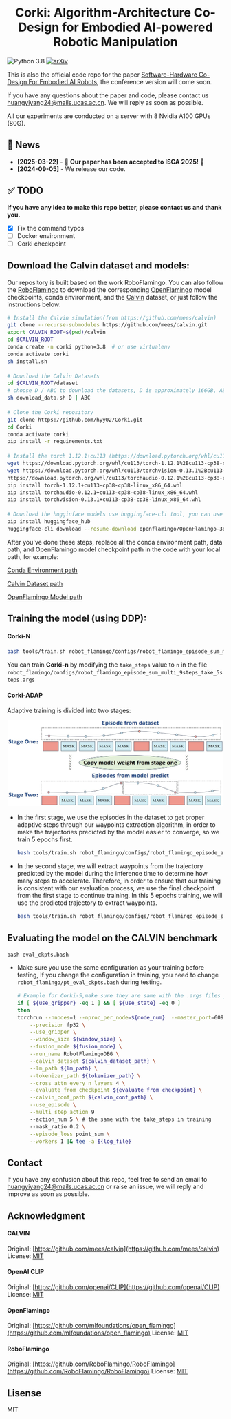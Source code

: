 

<h1 align="center">Corki: Algorithm-Architecture Co-Design for Embodied
AI-powered Robotic Manipulation</h1>

![Python 3.8](https://img.shields.io/badge/Python-3.8-blue)
[![arXiv](https://img.shields.io/badge/arXiv-Paper-<COLOR>.svg)](https://arxiv.org/abs/2407.04292)

This is also the official code repo for the paper [Software-Hardware Co-Design For Embodied AI
Robots](https://arxiv.org/pdf/2407.04292), the conference version will come soon.

If you have any questions about the paper and code, please contact us huangyiyang24@mails.ucas.ac.cn. We will reply as soon as possible.

All our experiments are conducted on a server with 8 Nvidia A100 GPUs (80G).

## 📰 News

- **[2025-03-22]** - 🎉 **Our paper has been accepted to ISCA 2025!** 🎉 
- **[2024-09-05]** - We release our code.

## :white_check_mark: TODO
**If you have any idea to make this repo better, please contact us and thank you.**
- [x] Fix the command typos
- [ ] Docker environment
- [ ] Corki checkpoint 

## Download the Calvin dataset and models:

Our repository is built based on the work RoboFlamingo. You can also follow the [RoboFlamingo](https://github.com/RoboFlamingo/RoboFlamingo)  to download the corresponding [OpenFlamingo](https://github.com/mlfoundations/open_flamingo) model checkpoints, conda environment, and the [Calvin](https://github.com/mees/calvin) dataset, or just follow the instructions below:

``` bash
# Install the Calvin simulation(from https://github.com/mees/calvin)
git clone --recurse-submodules https://github.com/mees/calvin.git
export CALVIN_ROOT=$(pwd)/calvin
cd $CALVIN_ROOT
conda create -n corki python=3.8  # or use virtualenv
conda activate corki
sh install.sh

# Download the Calvin Datasets
cd $CALVIN_ROOT/dataset
# choose D / ABC to download the datasets, D is approximately 166GB, ABC is apporximately 600GB
sh download_data.sh D | ABC

# Clone the Corki repository
git clone https://github.com/hyy02/Corki.git
cd Corki
conda activate corki
pip install -r requirements.txt

# Install the torch 1.12.1+cu113 (https://download.pytorch.org/whl/cu113/)
wget https://download.pytorch.org/whl/cu113/torch-1.12.1%2Bcu113-cp38-cp38-linux_x86_64.whl#sha256=4adf483ac2d047534a7d023f0022bd8694d87627068ad6dddf186cb3273bbfa2
wget https://download.pytorch.org/whl/cu113/torchvision-0.13.1%2Bcu113-cp38-cp38-linux_x86_64.whl#sha256=899cac298d2a7cf6a8ca62d3ede2a7d3f50b86027f8be2d15639baf74da5d8f0
https://download.pytorch.org/whl/cu113/torchaudio-0.12.1%2Bcu113-cp38-cp38-linux_x86_64.whl#sha256=07324a67c069a986bb991c509c9442e8fce72326941e55fa4738d88cbb806047
pip install torch-1.12.1+cu113-cp38-cp38-linux_x86_64.whl
pip install torchaudio-0.12.1+cu113-cp38-cp38-linux_x86_64.whl
pip install torchvision-0.13.1+cu113-cp38-cp38-linux_x86_64.whl

# Download the hugginface models use huggingface-cli tool, you can use other tools as well
pip install huggingface_hub
huggingface-cli download --resume-download openflamingo/OpenFlamingo-3B-vitl-mpt1b-langinstruct --local-dir openflamingo/OpenFlamingo-3B-vitl-mpt1b-langinstruct # your local dir
```
After you've done these steps, replace all the conda environment path, data path, and OpenFlamingo model checkpoint path in the code with your local path, for example:

[Conda Environment path](https://github.com/hyy02/Corki/blob/85b97c9766903c03d29041fdd29020a9cc6e97f7/tools/train.sh#L7)

[Calvin Dataset path](https://github.com/hyy02/Corki/blob/85b97c9766903c03d29041fdd29020a9cc6e97f7/robot_flamingo/configs/robot_flamingo_episode_sum_multi_9steps_take_5steps.args#L11)

[OpenFlamingo Model path](https://github.com/hyy02/Corki/blob/85b97c9766903c03d29041fdd29020a9cc6e97f7/robot_flamingo/models/factory.py#L24)


## Training the model (using DDP):

#### Corki-N

``` bash
bash tools/train.sh robot_flamingo/configs/robot_flamingo_episode_sum_multi_9steps_take_5steps.args
```

You can train **Corki-n** by modifying the `take_steps` value to `n` in the file `robot_flamingo/configs/robot_flamingo_episode_sum_multi_9steps_take_5steps.args`

#### Corki-ADAP

Adaptive training is divided into two stages:

<div align="center">
<img src='./figs/two_stage.jpg' width=500 height=200>
</div>



- In the first stage, we use the episodes in the dataset to get proper adaptive steps through our waypoints extraction algorithm, in order to make the trajectories predicted by the model easier to converge, so we train 5 epochs first.

  ```bash
  bash tools/train.sh robot_flamingo/configs/robot_flamingo_episode_adaptive.args
  ```

- In the second stage, we will extract waypoints from the trajectory predicted by the model during the inference time to determine how many steps to accelerate. Therefore, in order to ensure that our training is consistent with our evaluation process, we use the final checkpoint from the first stage to continue training. In this 5 epochs training, we will use the predicted trajectory to extract waypoints.

  ```bash
  bash tools/train.sh robot_flamingo/configs/robot_flamingo_episode_sum_adaptive_model_output.args
  ```

## Evaluating the model on the CALVIN benchmark

```
bash eval_ckpts.bash
```

- Make sure you use the same configuration as your training before testing, If you change the configuration in training, you need to change `robot_flamingo/pt_eval_ckpts.bash` during testing.

  ```bash
  # Example for Corki-5,make sure they are same with the .args files you used in training
  if [ ${use_gripper} -eq 1 ] && [ ${use_state} -eq 0 ]
  then
  torchrun --nnodes=1 --nproc_per_node=${node_num}  --master_port=6099 robot_flamingo/eval/eval_calvin.py \
      --precision fp32 \
      --use_gripper \
      --window_size ${window_size} \
      --fusion_mode ${fusion_mode} \
      --run_name RobotFlamingoDBG \
      --calvin_dataset ${calvin_dataset_path} \
      --lm_path ${lm_path} \
      --tokenizer_path ${tokenizer_path} \
      --cross_attn_every_n_layers 4 \
      --evaluate_from_checkpoint ${evaluate_from_checkpoint} \
      --calvin_conf_path ${calvin_conf_path} \
      --use_episode \
      --multi_step_action 9
      --action_num 5 \ # the same with the take_steps in training
      --mask_ratio 0.2 \
      --episode_loss point_sum \
      --workers 1 |& tee -a ${log_file}
  ```

## Contact

If you have any confusion about this repo, feel free to send an email to [huangyiyang24@mails.ucas.ac.cn](huangyiyang24@mails.ucas.ac.cn) or raise an issue, we will reply and improve as soon as possible.

## Acknowledgment

#### CALVIN

Original:  [https://github.com/mees/calvin](https://github.com/mees/calvin)
License: [MIT](https://github.com/mees/calvin/blob/main/LICENSE)

#### OpenAI CLIP

Original: [https://github.com/openai/CLIP](https://github.com/openai/CLIP)
License: [MIT](https://github.com/openai/CLIP/blob/main/LICENSE)

#### OpenFlamingo

Original: [https://github.com/mlfoundations/open_flamingo](https://github.com/mlfoundations/open_flamingo)
License: [MIT](https://github.com/mlfoundations/open_flamingo/blob/main/LICENSE)

#### RoboFlamingo

Original: [https://github.com/RoboFlamingo/RoboFlamingo](https://github.com/RoboFlamingo/RoboFlamingo)
License: [MIT](https://github.com/RoboFlamingo/RoboFlamingo/blob/main/LICENSE)

## Lisense
MIT
